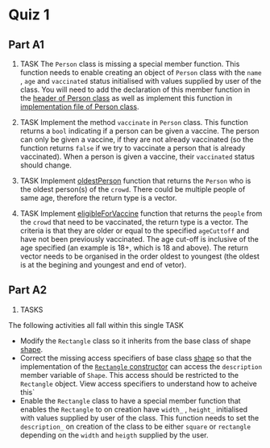 Quiz 1
======

Part A1
------

1) TASK
The `Person` class is missing a special member function. This function needs to enable creating an object of `Person` class with the `name` , `age` and `vaccinated` status initialised with values supplied by user of the class. You will need to add the declaration of this member function in the [header of Person class](./a1/person.h) as well as implement this function in [implementation file of Person class](./a1/person.cpp).

2) TASK
Implement the method `vaccinate` in `Person` class. This function returns a `bool` indicating if a person can be given a vaccine. The person can only be given a vaccine, if they are not already vaccinated (so the function returns `false` if we try to vaccinate a person that is already vaccinated).  When a person is given a vaccine, their `vaccinated` status should change. 

3) TASK
Implement [oldestPerson](./a1/processing.h) function that returns the `Person` who is the oldest person(s) of the `crowd`. There could be multiple people of same age, therefore the return type is a vector.

4) TASK
Implement [eligibleForVaccine](./a1/processing.h) function that returns the `people` from the `crowd` that need to be vaccinated, the return type is a vector. The criteria is that they are older or equal to the specified `ageCuttoff` and have not been previously vaccinated. The age cut-off is inclusive of the age specified (an example is 18+, which is 18 and above). The return vector needs to be organised in the order oldest to youngest (the oldest is at the begining and youngest and end of vetor).

Part A2
------

1. TASKS

The following activities all fall within this single TASK
* Modify the `Rectangle` class so it inherits from the base class of shape [shape](./a2/shape.h). 
* Correct the missing access specifiers of base class [shape](./b2/shape.h) so that the implementation of the [`Rectangle` constructor](./a2/rectangle.cpp) can access the `description` member variable of `Shape`. This access should be restricted to the `Rectangle` object. View access specifiers to understand how to acheive this`
* Enable the  `Rectangle` class to have a special member function that enables the `Rectangle` to on creation have `width_` , `height_`  initialised with values supplied by user of the class. This function needs to set the `description_` on creation of the class to be either `square` or `rectangle` depending on the `width` and  `heigth` supplied by the user. 
